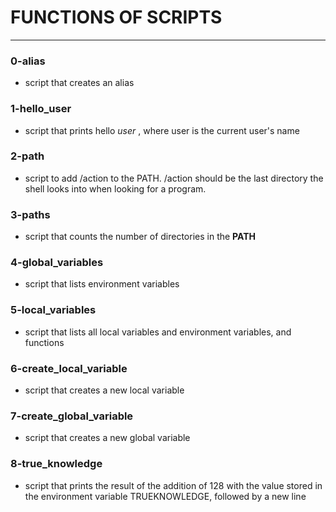
# FUNCTIONS OF SCRIPTS
---

### 0-alias
- script that creates an alias

### 1-hello_user
- script that prints hello *user* , where user is the current user's name

### 2-path
- script to add /action to the PATH. /action should be the last directory the shell looks into when looking for a program.

### 3-paths
- script that counts the number of directories in the **PATH**

### 4-global_variables
- script that lists environment variables

### 5-local_variables
- script that lists all local variables and environment variables, and functions

### 6-create_local_variable
- script that creates a new local variable

### 7-create_global_variable
- script that creates a new global variable

### 8-true_knowledge
- script that prints the result of the addition of 128 with the value stored in the environment variable TRUEKNOWLEDGE, followed by a new line
